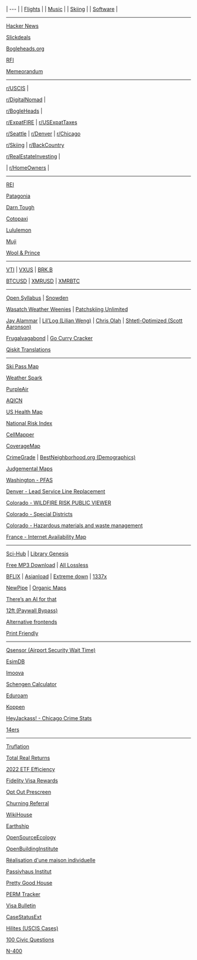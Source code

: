 | --- |
| [Flights](./flights) |
| [Music](./music) |
| [Skiing](./skiing) |
| [Software](./software) |

---

[Hacker News](https://news.ycombinator.com/)

[Slickdeals](https://slickdeals.net/)

[Bogleheads.org](https://bogleheads.org/)

[RFI](https://www.rfi.fr/en/)

[Memeorandum](https://www.memeorandum.com/)

---

[r/USCIS](https://old.reddit.com/r/uscis) |

[r/DigitalNomad](https://old.reddit.com/r/digitalnomad/) |

[r/BogleHeads](https://old.reddit.com/r/bogleheads) |

[r/ExpatFIRE](https://old.reddit.com/r/expatfire) | [r/USExpatTaxes](https://old.reddit.com/r/usexpattaxes)

[r/Seattle](https://old.reddit.com/r/seattle) | [r/Denver](https://old.reddit.com/r/denver) | [r/Chicago](https://old.reddit.com/r/chicago)

[r/Skiing](http://old.reddit.com/r/skiing) | [r/BackCountry](https://old.reddit.com/r/backcountry)

[r/RealEstateInvesting](http://old.reddit.com/r/realestateinvesting) | 

| [r/HomeOwners](http://old.reddit.com/r/homeowners) |

---

[REI](https://www.rei.com/)

[Patagonia](https://www.patagonia.com/)

[Darn Tough](https://darntough.com/)

[Cotopaxi](https://www.cotopaxi.com/)

[Lululemon](https://shop.lululemon.com/)

[Muji](https://www.muji.us/)

[Wool & Prince](https://woolandprince.com/)

---


[VTI](https://www.tradingview.com/chart/?symbol=AMEX%3AVTI) | [VXUS](https://www.tradingview.com/chart/?symbol=NASDAQ%3AVXUS) | [BRK.B](https://www.tradingview.com/chart/?symbol=NYSE%3ABRK.B)

[BTCUSD](https://www.tradingview.com/chart/?symbol=BITSTAMP%3ABTCUSD) | [XMRUSD](https://www.tradingview.com/chart/?symbol=BYBIT%3AXMRUSDT.P) | [XMRBTC](https://www.tradingview.com/chart/?symbol=BINANCE%3AXMRBTC)

---

[Open Syllabus](https://nitter.net/search?f=tweets\&q=from%3Aclured+OR+from%3Aopensyllabus\&e-nativeretweets=on\&e-replies=on) | [Snowden](https://nitter.net/search?f=tweets\&q=from%3Asnowden\&e-nativeretweets=on\&e-replies=on)

[Wasatch Weather Weenies](https://wasatchweatherweenies.blogspot.com/) | [Patchskiing Unlimited](https://patchskiing.net/)

[Jay Alammar](https://jalammar.github.io/) | [Lil’Log (Lilian Weng)](https://lilianweng.github.io/) | [Chris Olah](https://colah.github.io/) | [Shtetl-Optimized (Scott Aaronson)](https://scottaaronson.blog/)

[Frugalvagabond](https://frugalvagabond.com/) | [Go Curry Cracker](https://www.gocurrycracker.com)

[Qiskit Translations](https://github.com/qiskit-community/qiskit-translations/projects/2#column-16059157)

---

[Ski Pass Map](https://www.google.com/maps/d/u/0/viewer?mid=1hs1R4ik-rEIl4ClU2GCHznGAJN4nc3Mh&ll=41.48631472755944%2C-102.18505327499997&z=2)

[Weather Spark](https://weatherspark.com)

[PurpleAir](https://map.purpleair.com/)

[AQICN](https://aqicn.org/map/northamerica/)

[US Health Map](https://vizhub.healthdata.org/subnational/usa)

[National Risk Index](https://hazards.fema.gov/nri/map)

[CellMapper](https://www.cellmapper.net)

[CoverageMap](https://coveragemap.com)

[CrimeGrade](https://crimegrade.org/crime-in-my-area/) | [BestNeighborhood.org (Demographics)](https://bestneighborhood.org/)

[Judgemental Maps](https://judgmentalmaps.com)

[Washington - PFAS](https://doh.wa.gov/data-and-statistical-reports/washington-tracking-network-wtn/pfas/dashboard)

[Denver - Lead Service Line Replacement](https://dw.maps.arcgis.com/apps/View/index.html?appid=cb5d6630085b4e4b96ff7fd1adf39025)

[Colorado - WILDFIRE RISK PUBLIC VIEWER](https://co-pub.coloradoforestatlas.org/)

[Colorado - Special Districts](https://gis.dola.colorado.gov/CO_SpecialDistrict/)

[Colorado - Hazardous materials and waste management](https://cdphe.maps.arcgis.com/apps/webappviewer/index.html?id=dbca3a2942764fd8bdb947826a5a2228)

[France - Internet Availability Map](https://cartefibre.arcep.fr/index.html)

---

[Sci-Hub](https://sci-hub.se/) | [Library Genesis](http://libgen.rs/)

[Free MP3 Download](https://free-mp3-download.net/) | [All Lossless](https://alllossless.net)

[BFLIX](https://web.bflix.to/home) | [Asianload](https://asianembed.io/) | [Extreme down](https://www.extreme-down.moe) | [1337x](https://1337x.to/)

[NewPipe](https://github.com/TeamNewPipe/NewPipe/releases) | [Organic Maps](https://organicmaps.app/)

[There’s an AI for that](https://theresanaiforthat.com/alphabetical/)

[12ft (Paywall Bypass)](https://12ft.io/)

[Alternative frontends](https://farside.link/)

[Print Friendly](https://www.printfriendly.com)

---

[Qsensor (Airport Security Wait Time)](https://qsensor.co/)

[EsimDB](https://esimdb.com)

[Imoova](https://imoova.com/)

[Schengen Calculator](https://schengenareacalculator.com/)

[Eduroam](https://www.lan.kth.se/eduroam/phones/phones_mobile_guide.html)

[Koppen](https://www.gloh2o.org/koppen)

[HeyJackass! - Chicago Crime Stats](https://heyjackass.com/)

[14ers](https://www.14ers.com/)

---

[Truflation](https://truflation.com/)

[Total Real Returns](https://totalrealreturns.com/s/USDOLLAR,BRK-B,VTI,VXUS,SGOV?start=2022-01-01)

[2022 ETF Efficiency](https://docs.google.com/spreadsheets/u/0/d/1owatGsAWQ3Ep60lo25cpLaj7LoH-FtPSXxNPwGuAMk8/htmlview#gid=437441803)

[Fidelity Visa Rewards](https://www.fidelity.com/go/visa-signature-rewards-1502)

[Opt Out Prescreen](https://www.optoutprescreen.com/)

[Churning Referral](https://churning.rankt.com/referrals/)

[WikiHouse](https://www.wikihouse.cc/)

[Earthship](https://earthshipbiotecture.com/)

[OpenSourceEcology](https://www.opensourceecology.org/)

[OpenBuildingInstitute](https://www.openbuildinginstitute.org/)

[Réalisation d'une maison individuelle](https://web.archive.org/web/20170918182346/http://www.studiolada.fr/docs/telechargement/maison/dossier-synthese.pdf)

[Passivhaus Institut](https://passivehouse.com)

[Pretty Good House](https://www.prettygoodhouse.org/)

[PERM Tracker](https://permtimeline.com/)

[Visa Bulletin](https://travel.state.gov/content/travel/en/legal/visa-law0/visa-bulletin.html)

[CaseStatusExt](https://www.casestatusext.com/)

[Hilites (USCIS Cases)](https://hilites.today/uscis_cases/ioe-stats)

[100 Civic Questions](https://www.uscis.gov/citizenship/find-study-materials-and-resources/study-for-the-test/100-civics-questions-and-answers-with-mp3-audio-english-version)

[N-400](https://www.uscis.gov/n-400)
